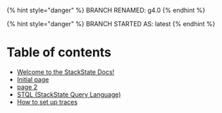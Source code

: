 {% hint style="danger" %}
BRANCH RENAMED: g4.0
{% endhint %}

{% hint style="danger" %}
BRANCH STARTED AS: latest
{% endhint %}

# Table of contents

* [Welcome to the StackState Docs!](new-front.md)
* [Initial page](README.md)
* [page 2](page-2.md)
* [STQL \(StackState Query Language\)](test_ref.md)
* [How to set up traces](how_to_setup_traces.md)
